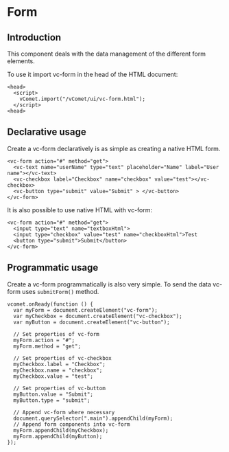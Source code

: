 # Form

## Introduction
This component deals with the data management of the different form elements.

To use it import vc-form in the head of the HTML document:
``` [html]
<head>
  <script>
    vComet.import("/vComet/ui/vc-form.html");
  </script>
<head>
```

## Declarative usage
Create a vc-form declaratively is as simple as creating a native HTML form.

``` [html]
<vc-form action="#" method="get">
  <vc-text name="userName" type="text" placeholder="Name" label="User name"></vc-text>
  <vc-checkbox label="Checkbox" name="checkbox" value="test"></vc-checkbox>
  <vc-button type="submit" value="Submit" > </vc-button>
</vc-form>
```

It is also possible to use native HTML with vc-form:
``` [html]
<vc-form action="#" method="get">
  <input type="text" name="textboxHtml">
  <input type="checkbox" value="test" name="checkboxHtml">Test
  <button type="submit">Submit</button>
</vc-form>
```

## Programmatic usage
Create a vc-form programmatically is also very simple.
To send the data vc-form uses `submitForm()` method.

``` [javascript]
vcomet.onReady(function () {
  var myForm = document.createElement("vc-form");
  var myCheckbox = document.createElement("vc-checkbox");
  var myButton = document.createElement("vc-button");

  // Set properties of vc-form
  myForm.action = "#";
  myForm.method = "get";

  // Set properties of vc-checkbox
  myCheckbox.label = "Checkbox";
  myCheckbox.name = "checkbox";
  myCheckbox.value = "test";

  // Set properties of vc-buttom
  myButton.value = "Submit";
  myButton.type = "submit";

  // Append vc-form where necessary
  document.querySelector(".main").appendChild(myForm);
  // Append form components into vc-form
  myForm.appendChild(myCheckbox);
  myForm.appendChild(myButton);
});
```
